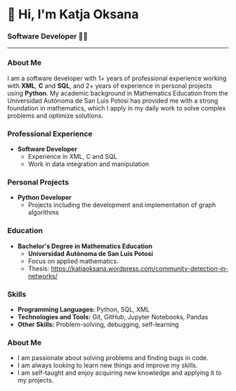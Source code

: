 # 👋 Hi, I'm Katja Oksana

### Software Developer :woman_technologist:

---

### About Me

I am a software developer with 1+ years of professional experience working with **XML**, **C** and **SQL**, and 2+ years of experience in personal projects using **Python**. My academic background in Mathematics Education from the Universidad Autónoma de San Luis Potosí has provided me with a strong foundation in mathematics, which I apply in my daily work to solve complex problems and optimize solutions.

### Professional Experience

- **Software Developer**
  - Experience in XML, C and SQL
  - Work in data integration and manipulation

### Personal Projects

- **Python Developer**
  - Projects including the development and implementation of graph algorithms

### Education

- **Bachelor's Degree in Mathematics Education**
  - **Universidad Autónoma de San Luis Potosí**
  - Focus on applied mathematics.
  - Thesis: https://katjaoksana.wordpress.com/community-detection-in-networks/

### Skills

- **Programming Languages:** Python, SQL, XML
- **Technologies and Tools:** Git, GitHub, Jupyter Notebooks, Pandas
- **Other Skills:** Problem-solving, debugging, self-learning

### About Me

- I am passionate about solving problems and finding bugs in code.
- I am always looking to learn new things and improve my skills.
- I am self-taught and enjoy acquiring new knowledge and applying it to my projects.
